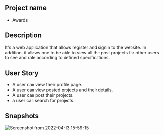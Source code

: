 ## Project name
* Awards

## Description
It's a web application that allows register and signin to the website. In addition, it allows one to be able to view all the post projects for other users to see and rate according to defined specifications.

## User Story
* A user can view their profile page.
* A user can view posted projects and their details.
* A user can post their projects.
* a user can search for projects.

## Snapshots
![Screenshot from 2022-04-13 15-59-15](https://user-images.githubusercontent.com/85121438/163185506-09bf670a-5a95-4207-9c33-07851153779e.png)

